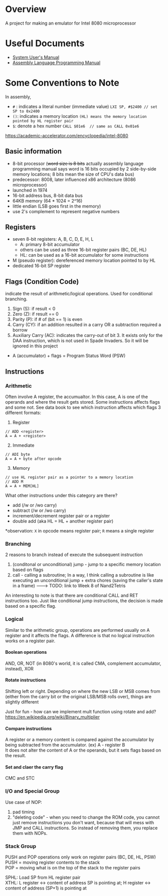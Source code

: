 # Overview
A project for making an emulator for Intel 8080 microprocessor

# Useful Documents
- [System User's Manual](http://bitsavers.trailing-edge.com/components/intel/MCS80/98-153B_Intel_8080_Microcomputer_Systems_Users_Manual_197509.pdf)
- [Assembly Language Programming Manual](http://dunfield.classiccmp.org/r/8080asm.pdf)

# Some Conventions to Note
In assembly,
- `#` : indicates a literal number (immediate value)  `LXI SP, #$2400 // set SP to 0x2400`
- `()`: indicates a memory location `(HL) means the memory location pointed by HL register pair`
- `$`: denote a hex number `CALL $01e6  // same as CALL 0x01e6` 

https://academic-accelerator.com/encyclopedia/intel-8080
## Basic information
- 8-bit processor (~~word size is 8 bits~~ actually assembly language programming manual says word is 16 bits occupied by 2 side-by-side memory locations; 8 bits mean the size of CPU's data bus)
- predecessor: 8008, later influenced x86 architecture (8086 microprocessor)
- launched in 1974
- 16-bit address bus, 8-bit data bus
- 64KB memory (64 * 1024 = 2^16)
- little endian (LSB goes first in the memory)
- use 2's complement to represent negative numbers

## Registers
- seven 8-bit registers: A, B, C, D, E, H, L
  -  A: primary 8-bit accumulator
  -  others can be used as three 16-bit register pairs (BC, DE, HL)
  -  HL: can be used as a 16-bit accumulator for some instructions
-  M (pseudo register): dereferenced memory location pointed to by HL
- dedicated 16-bit SP register

## Flags (Condition Code)
indicate the result of arithmetic/logical operations. Used for conditional branching.
1. Sign (S): if result < 0
2. Zero (Z): if result == 0
3. Parity (P): if # of (bit == 1) is even
4. Carry (CY): if an addition resulted in a carry OR a subtraction required a borrow
5. Auxiliary Carry (AC): indicates the carry-out of bit 3. It exists only for the DAA instruction, which is not used in Spade Invaders. So it will be ignored in this project
* A (accumulator) + flags = Program Status Word (PSW)

## Instructions
### Arithmetic
Often involve A register, the accumualtor. In this case, A is one of the operands and where the result gets stored.
Some instructions affects flags and some not. See data book to see which instruction affects which flags
3 different formats:
1. Register
```
// ADD <register>
A = A + <register>
```
2. Immediate
```
// ADI byte
A = A + byte after opcode
```
3. Memory
```
// use HL register pair as a pointer to a memory location
// ADD M
A = A + MEM[HL]
```
What other instructions under this category are there?
- add (/w or /wo carry)
- subtract (/w or /wo carry)
- increment/decrement register pair or a register
- double add (aka HL = HL + another register pair)

*observation: `X` in opcode means register pair; `R` means a single register

### Branching
2 reasons to branch instead of execute the subsequent instruction
1. (conditonal or unconditional) jump - jump to a specific memory location based on flags
2. call - calling a subroutine; In a way, I think calling a subroutine is like executing an unconditional jump + extra chores (saving the caller's state in a frame) ---> TODO: link to Week 8 of Nand2Tetris

An interesting to note is that there are conditional CALL and RET instructions too. Just like conditional jump instructions, the decision is made based on a specific flag.

### Logical
Similar to the arithmetic group, operations are performed usually on A register and it affects the flags. A difference is that no logical instruction works on a register pair.
#### Boolean operations
AND, OR, NOT (in 8080's world, it is called CMA, complement accumulator, instead), XOR
#### Rotate instructions
Shifting left or right. Depending on where the new LSB or MSB comes from (either from the carry bit or the original LSB/MSB rolls over), things are slightly different  

Just for fun - how can we implement mult function using rotate and add? https://en.wikipedia.org/wiki/Binary_multiplier
#### Compare instructions
A register or a memory content is compared against the accumulator by being subtracted from the accumulator. (ex) A - register B \
It does not alter the content of A or the operands, but it sets flags based on the result.
#### Set and claer the carry flag
CMC and STC

### I/O and Special Group
Use case of NOP:
1. pad timing
2. "deleting code" - when you need to change the ROM code, you cannot just remove instructions you don't want, because that will mess with JMP and CALL instructions. So instead of removing them, you replace them with NOPs.


### Stack Group
PUSH and POP operations only work on register pairs (BC, DE, HL, PSW)\
PUSH = moving register contents to the stack\
POP = moving what is on the top of the stack to the register pairs

SPHL: Load SP from HL register pair\
XTHL: L register <-> content of address SP is pointing at; H register <-> content of address (SP+1) is pointing at

